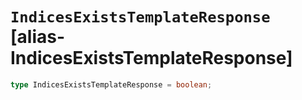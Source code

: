# `IndicesExistsTemplateResponse` [alias-IndicesExistsTemplateResponse]
```typescript
type IndicesExistsTemplateResponse = boolean;
```

